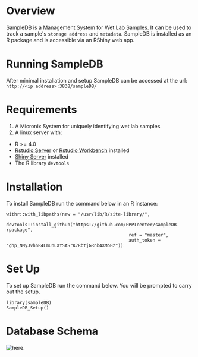 
# Overview
SampleDB is a Management System for Wet Lab Samples. It can be used to track a sample's `storage address` and `metadata`.
SampleDB is installed as an R package and is accessible via an RShiny web app.

# Running SampleDB
After minimal installation and setup SampleDB can be accessed at the url:
`http://<ip address>:3838/sampleDB/`

# Requirements
1. A Micronix System for uniquely identifying wet lab samples
2. A linux server with:
  * R >= 4.0
  * [Rstudio Server](https://www.rstudio.com/products/rstudio/download-server/) or [Rstudio Workbench](https://www.rstudio.com/products/workbench/) installed
  * [Shiny Server](https://www.rstudio.com/products/shiny/download-server/) installed
  * The R library `devtools`

# Installation
To install SampleDB run the command below in an R instance:
```
withr::with_libpaths(new = "/usr/lib/R/site-library/", 
                     devtools::install_github("https://github.com/EPPIcenter/sampleDB-rpackage", 
                                              ref = "master", 
                                              auth_token = "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"))
```

# Set Up
To set up SampleDB run the command below. You will be prompted to carry out the setup.
```
library(sampleDB)
SampleDB_Setup()
```

# Database Schema
![here](https://drive.google.com/file/d/1umwodPMPR0kZdsrlxTJQa-O0ylQq4tUS/view?usp=sharing).
<!---# The Database-->
<!---The database file that SampleDB reads and writes from is a SQLite3 file, a template for this database is provided at--> <!---`databases/sampledb_template.sqlite` or can be downloaded from--> <!---![here](https://drive.google.com/file/d/1umwodPMPR0kZdsrlxTJQa-O0ylQq4tUS/view?usp=sharing).-->
<!---Copy this file to a new location on your filesystem and make it readable and writable for all users.-->
<!---Once the file is placed in a new location the path to the file needs to be saved in the `Renviron.site` file as `SDB_PATH`.-->
<!---For example...-->
<!---```-->
<!---SDB_PATH="/path/to/the/database"-->
<!---```-->

<!---The default location of `Renviron.site` is 'R_HOME/etc/Renviron.site'-->
<!---`Renviron.site` is the first file that gets read when an instance of R is spun up and variables in this file can be accessed by all R users.-->

<!---To check that `SDB_PATH` matches the path to your database file run.-->
<!---```-->
<!---Sys.getenv("SDB_PATH")-->
<!---```-->

<!---## Database Schema-->
<!---![SampleDB v2](https://user-images.githubusercontent.com/95319271/159344494-62fb6d59-66b6-4a9a-b4ae-decd74fc9739.svg)-->

<!---# Backups-->
<!---- Backups are located at `/databases/sampleDB_backups/`-->
<!---- Cronjob to create backup is located at `/bin/sampleDB_backup_generator.sh`.-->
<!---- Backups are whenever someone issues the `Run_SampleDB()` command-->
<!---- Backups are also generated every day at midnight and noon.-->

